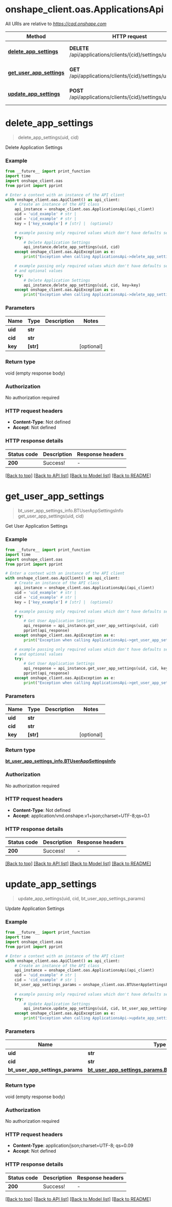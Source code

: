 # onshape_client.oas.ApplicationsApi

All URIs are relative to *https://cad.onshape.com*

Method | HTTP request | Description
------------- | ------------- | -------------
[**delete_app_settings**](ApplicationsApi.md#delete_app_settings) | **DELETE** /api/applications/clients/{cid}/settings/users/{uid} | Delete Application Settings
[**get_user_app_settings**](ApplicationsApi.md#get_user_app_settings) | **GET** /api/applications/clients/{cid}/settings/users/{uid} | Get User Application Settings
[**update_app_settings**](ApplicationsApi.md#update_app_settings) | **POST** /api/applications/clients/{cid}/settings/users/{uid} | Update Application Settings


# **delete_app_settings**
> delete_app_settings(uid, cid)

Delete Application Settings

### Example

```python
from __future__ import print_function
import time
import onshape_client.oas
from pprint import pprint

# Enter a context with an instance of the API client
with onshape_client.oas.ApiClient() as api_client:
    # Create an instance of the API class
    api_instance = onshape_client.oas.ApplicationsApi(api_client)
    uid = 'uid_example' # str | 
    cid = 'cid_example' # str | 
    key = ['key_example'] # [str] |  (optional)

    # example passing only required values which don't have defaults set
    try:
        # Delete Application Settings
        api_instance.delete_app_settings(uid, cid)
    except onshape_client.oas.ApiException as e:
        print("Exception when calling ApplicationsApi->delete_app_settings: %s\n" % e)

    # example passing only required values which don't have defaults set
    # and optional values
    try:
        # Delete Application Settings
        api_instance.delete_app_settings(uid, cid, key=key)
    except onshape_client.oas.ApiException as e:
        print("Exception when calling ApplicationsApi->delete_app_settings: %s\n" % e)
```

### Parameters

Name | Type | Description  | Notes
------------- | ------------- | ------------- | -------------
 **uid** | **str**|  |
 **cid** | **str**|  |
 **key** | **[str]**|  | [optional]

### Return type

void (empty response body)

### Authorization

No authorization required

### HTTP request headers

 - **Content-Type**: Not defined
 - **Accept**: Not defined

### HTTP response details
| Status code | Description | Response headers |
|-------------|-------------|------------------|
**200** | Success! |  -  |

[[Back to top]](#) [[Back to API list]](../README.md#documentation-for-api-endpoints) [[Back to Model list]](../README.md#documentation-for-models) [[Back to README]](../README.md)

# **get_user_app_settings**
> bt_user_app_settings_info.BTUserAppSettingsInfo get_user_app_settings(uid, cid)

Get User Application Settings

### Example

```python
from __future__ import print_function
import time
import onshape_client.oas
from pprint import pprint

# Enter a context with an instance of the API client
with onshape_client.oas.ApiClient() as api_client:
    # Create an instance of the API class
    api_instance = onshape_client.oas.ApplicationsApi(api_client)
    uid = 'uid_example' # str | 
    cid = 'cid_example' # str | 
    key = ['key_example'] # [str] |  (optional)

    # example passing only required values which don't have defaults set
    try:
        # Get User Application Settings
        api_response = api_instance.get_user_app_settings(uid, cid)
        pprint(api_response)
    except onshape_client.oas.ApiException as e:
        print("Exception when calling ApplicationsApi->get_user_app_settings: %s\n" % e)

    # example passing only required values which don't have defaults set
    # and optional values
    try:
        # Get User Application Settings
        api_response = api_instance.get_user_app_settings(uid, cid, key=key)
        pprint(api_response)
    except onshape_client.oas.ApiException as e:
        print("Exception when calling ApplicationsApi->get_user_app_settings: %s\n" % e)
```

### Parameters

Name | Type | Description  | Notes
------------- | ------------- | ------------- | -------------
 **uid** | **str**|  |
 **cid** | **str**|  |
 **key** | **[str]**|  | [optional]

### Return type

[**bt_user_app_settings_info.BTUserAppSettingsInfo**](BTUserAppSettingsInfo.md)

### Authorization

No authorization required

### HTTP request headers

 - **Content-Type**: Not defined
 - **Accept**: application/vnd.onshape.v1+json;charset=UTF-8;qs=0.1

### HTTP response details
| Status code | Description | Response headers |
|-------------|-------------|------------------|
**200** | Success! |  -  |

[[Back to top]](#) [[Back to API list]](../README.md#documentation-for-api-endpoints) [[Back to Model list]](../README.md#documentation-for-models) [[Back to README]](../README.md)

# **update_app_settings**
> update_app_settings(uid, cid, bt_user_app_settings_params)

Update Application Settings

### Example

```python
from __future__ import print_function
import time
import onshape_client.oas
from pprint import pprint

# Enter a context with an instance of the API client
with onshape_client.oas.ApiClient() as api_client:
    # Create an instance of the API class
    api_instance = onshape_client.oas.ApplicationsApi(api_client)
    uid = 'uid_example' # str | 
    cid = 'cid_example' # str | 
    bt_user_app_settings_params = onshape_client.oas.BTUserAppSettingsParams() # bt_user_app_settings_params.BTUserAppSettingsParams | 
    
    # example passing only required values which don't have defaults set
    try:
        # Update Application Settings
        api_instance.update_app_settings(uid, cid, bt_user_app_settings_params)
    except onshape_client.oas.ApiException as e:
        print("Exception when calling ApplicationsApi->update_app_settings: %s\n" % e)
```

### Parameters

Name | Type | Description  | Notes
------------- | ------------- | ------------- | -------------
 **uid** | **str**|  |
 **cid** | **str**|  |
 **bt_user_app_settings_params** | [**bt_user_app_settings_params.BTUserAppSettingsParams**](BTUserAppSettingsParams.md)|  |

### Return type

void (empty response body)

### Authorization

No authorization required

### HTTP request headers

 - **Content-Type**: application/json;charset=UTF-8; qs=0.09
 - **Accept**: Not defined

### HTTP response details
| Status code | Description | Response headers |
|-------------|-------------|------------------|
**200** | Success! |  -  |

[[Back to top]](#) [[Back to API list]](../README.md#documentation-for-api-endpoints) [[Back to Model list]](../README.md#documentation-for-models) [[Back to README]](../README.md)


